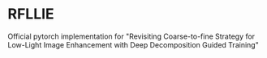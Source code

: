 # RFLLIE
Official pytorch implementation for "Revisiting Coarse-to-fine Strategy for Low-Light Image Enhancement with Deep Decomposition Guided Training"
